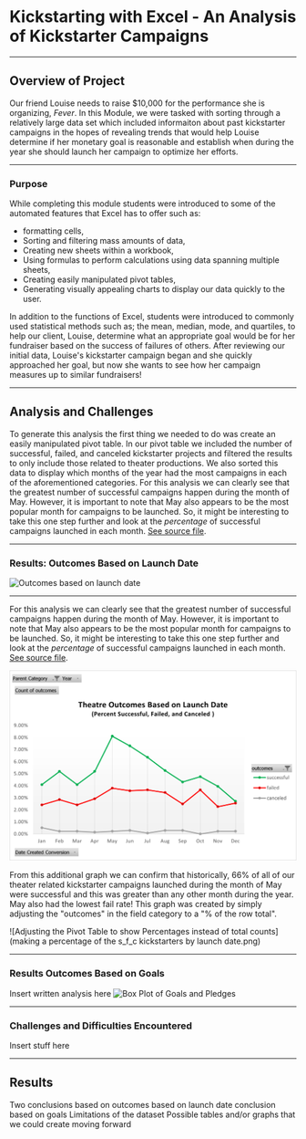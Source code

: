 # Kickstarting with Excel - An Analysis of Kickstarter Campaigns
- - -
## Overview of Project
Our friend Louise needs to raise $10,000 for the performance she is organizing, *Fever*.  In this Module, we were tasked with sorting through a relatively large data set which included informaiton about past kickstarter campaigns in the hopes of revealing trends that would help Louise determine if her monetary goal is reasonable and establish when during the year she should launch her campaign to optimize her efforts.
- - -
### Purpose
While completing this module students were introduced to some of the automated features that Excel has to offer such as:
 - formatting cells,
 - Sorting and filtering mass amounts of data,
 - Creating new sheets within a workbook,
 - Using formulas to perform calculations using data spanning multiple sheets,
 - Creating easily manipulated pivot tables,
 - Generating visually appealing charts to display our data quickly to the user.

In addition to the functions of Excel, students were introduced to commonly used statistical methods such as; the mean, median, mode, and quartiles, to help our client, Louise, determine what an appropriate goal would be for her fundraiser based on the success of failures of others.  After reviewing our initial data, Louise's kickstarter campaign began and she quickly approached her goal, but now she wants to see how her campaign measures up to similar fundraisers!

- - -
## Analysis and Challenges
To generate this analysis the first thing we needed to do was create an easily manipulated pivot table.  In our pivot table we included the number of successful, failed, and canceled kickstarter projects and filtered the results to only include those related to theater productions.  We also sorted this data to display which months of the year had the most campaigns in each of the aforementioned categories.  For this analysis we can clearly see that the greatest number of successful campaigns happen during the month of May.  However, it is important to note that May also appears to be the most popular month for campaigns to be launched.  So, it might be interesting to take this one step further and look at the *percentage* of successful campaigns launched in each month. [See source file](kickstarter_challenge_COPY.zip).
- - - 
### Results:  Outcomes Based on Launch Date

![Outcomes based on launch date](https://user-images.githubusercontent.com/82485318/116011444-b3a81700-a5ea-11eb-8bc5-a37a78451686.png)

---
For this analysis we can clearly see that the greatest number of successful campaigns happen during the month of May.  However, it is important to note that May also appears to be the most popular month for campaigns to be launched.  So, it might be interesting to take this one step further and look at the *percentage* of successful campaigns launched in each month. [See source file](kickstarter_challenge_COPY.zip).

![Percentage of Successful, Failed, of Canceled Kickstarters based on Launch date](Theater_outcomes_vs_Launch_Percentage.png)

From this additional graph we can confirm that historically, 66% of all of our theater related kickstarter campaigns launched during the month of May were successful and this was greater than any other month during the year.  May also had the lowest fail rate!  This graph was created by simply adjusting the "outcomes" in the field category to a "% of the row total".

![Adjusting the Pivot Table to show Percentages instead of total counts](making a percentage of the s_f_c kickstarters by launch date.png)


- - -
### Results Outcomes Based on Goals
Insert written analysis here
![Box Plot of Goals and Pledges](https://user-images.githubusercontent.com/82485318/116011472-ef42e100-a5ea-11eb-95af-b22d7773599f.png)

- - -
### Challenges and Difficulties Encountered
Insert stuff here

- - -
## Results
Two conclusions based on outcomes based on launch date
conclusion based on goals
Limitations of the dataset
Possible tables and/or graphs that we could create moving forward
